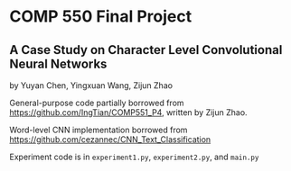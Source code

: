 # COMP 550 Final Project

## A Case Study on Character Level Convolutional Neural Networks

by Yuyan Chen, Yingxuan Wang, Zijun Zhao

General-purpose code partially borrowed from https://github.com/IngTian/COMP551_P4, written by Zijun Zhao.

Word-level CNN implementation borrowed from https://github.com/cezannec/CNN_Text_Classification

Experiment code is in `experiment1.py`, `experiment2.py`, and `main.py`
